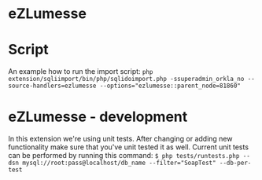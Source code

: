 eZLumesse
=========

Script
======
An example how to run the import script:
``php extension/sqliimport/bin/php/sqlidoimport.php -ssuperadmin_orkla_no --source-handlers=ezlumesse --options="ezlumesse::parent_node=81860"``

eZLumesse - development
=======================

In this extension we're using unit tests. After changing or adding new functionality
make sure that you've unit tested it as well. Current unit tests can be performed
by running this command:
``$ php tests/runtests.php --dsn mysql://root:pass@localhost/db_name --filter="SoapTest" --db-per-test``